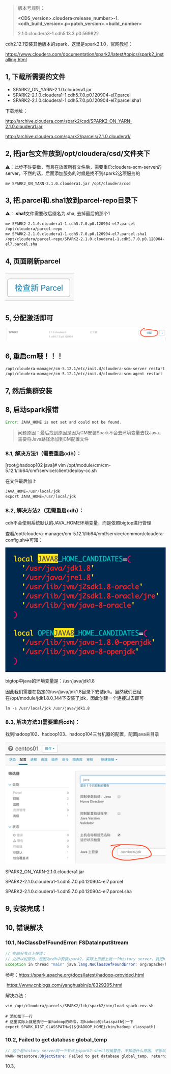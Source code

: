 > 版本号规则：
>
> **<CDS_version>.cloudera<release_number>-1.<cdh_build_version>.p<patch_version>.<build_number>**
>
> 2.1.0.cloudera3-1.cdh5.13.3.p0.569822



cdh2.12.1安装其他版本的spark，这里是spark2.1.0，官网教程：

https://www.cloudera.com/documentation/spark2/latest/topics/spark2_installing.html



## 1, 下载所需要的文件

* SPARK2_ON_YARN-2.1.0.cloudera1.jar
* SPARK2-2.1.0.cloudera1-1.cdh5.7.0.p0.120904-el7.parcel
* SPARK2-2.1.0.cloudera1-1.cdh5.7.0.p0.120904-el7.parcel.sha1

下载地址：

http://archive.cloudera.com/spark2/csd/SPARK2_ON_YARN-2.1.0.cloudera1.jar

http://archive.cloudera.com/spark2/parcels/2.1.0.cloudera1/



## 2, 把jar包文件放到/opt/cloudera/csd/文件夹下

⚠️：此步不许要做，而且在放置所有文件后，需要重启cloudera-scm-server的server，不然的话，后面添加服务的时候是找不到spark2这项服务的

```shell
mv SPARK2_ON_YARN-2.1.0.cloudera1.jar /opt/cloudera/csd
```



## 3, 把.parcel和.sha1放到parcel-repo目录下

⚠️：**.sha1**文件需要改后缀名为.sha, 去掉最后的那个1

```shell
mv SPARK2-2.1.0.cloudera1-1.cdh5.7.0.p0.120904-el7.parcel /opt/cloudera/parcel-repo
mv SPARK2-2.1.0.cloudera1-1.cdh5.7.0.p0.120904-el7.parcel.sha1 /opt/cloudera/parcel-repo/SPARK2-2.1.0.cloudera1-1.cdh5.7.0.p0.120904-el7.parcel.sha
```



## 4, 页面刷新parcel

![image-20190807171335727](assets/image-20190807171335727.png)

## 5, 分配激活即可

![image-20190807171440542](assets/image-20190807171440542.png)



## 6, 重启cm哦！！！

```shell
/opt/cloudera-manager/cm-5.12.1/etc/init.d/cloudera-scm-server restart
/opt/cloudera-manager/cm-5.12.1/etc/init.d/cloudera-scm-agent restart
```



## 7, 然后集群安装



## 8, 启动spark报错

```java
Error: JAVA_HOME is not set and could not be found.
```



> 问题原因：最后找到原因是因为CM安装Spark不会去环境变量去找Java，需要将Java路径添加到CM配置文件



### 8.1, 解决方法1（需要重启cdh）：

[root@hadoop102 java]# vim /opt/module/cm/cm-5.12.1/lib64/cmf/service/client/deploy-cc.sh

在文件最后加上

```java
JAVA_HOME=/usr/local/jdk
export JAVA_HOME=/usr/local/jdk
```



### 8.2, 解决方法2（无需重启cdh）：

cdh不会使用系统默认的JAVA_HOME环境变量，而是依照bigtop进行管理

查看/opt/cloudera-manager/cm-5.12.1/lib64/cmf/service/common/cloudera-config.sh中可知：

![image-20190807174007291](assets/image-20190807174007291.png)

bigtop中java的环境变量是：/usr/java/jdk1.8



因此我们需要在指定的/usr/java/jdk1.8目录下安装jdk。当然我们已经在/opt/module/jdk1.8.0_144下安装了jdk，因此创建一个连接过去即可

```shell
ln -s /usr/local/jdk /usr/java/jdk1.8
```



### 8.3, 解决方法3(需要重启cdh)：

找到hadoop102、hadoop103、hadoop104三台机器的配置，配置java主目录

![image-20190807174231389](assets/image-20190807174231389.png)





SPARK2_ON_YARN-2.1.0.cloudera1.jar

SPARK2-2.1.0.cloudera1-1.cdh5.7.0.p0.120904-el7.parcel

SPARK2-2.1.0.cloudera1-1.cdh5.7.0.p0.120904-el7.parcel.sha



## 9, 安装完成！



## 10, 错误解决

### 10.1, NoClassDefFoundError: FSDataInputStream

```java
// 在部分节点上报错：
// 之所以说部分，是因为cdh中安装spark2，实际上页面上就一个history server，我把history server安装在centos01上，也只有centos01上不报错，可以直接登入。所以可能其他节点本身就不推荐吧。后续看看。
Exception in thread "main" java.lang.NoClassDefFoundError: org/apache/hadoop/fs/FSDataInputStream
```

参考：https://spark.apache.org/docs/latest/hadoop-provided.html

​			https://www.cnblogs.com/yanghuabin/p/8329205.html



解决办法：

```shell
vim /opt/cloudera/parcels/SPARK2/lib/spark2/bin/load-spark-env.sh

# 添加如下一行
# 这里实际上就是执行一条hadoop的命令，将hadoop的classpath引一下
export SPARK_DIST_CLASSPATH=$(${HADOOP_HOME}/bin/hadoop classpath)
```



### 10.2, Failed to get database global_temp

```java
// 这个是history server同一个节点上spark2-shell时候警告，不知道什么原因，不影响使用，后续再看
WARN metastore.ObjectStore: Failed to get database global_temp, returning NoSuchObjectException
```



10.3, 

